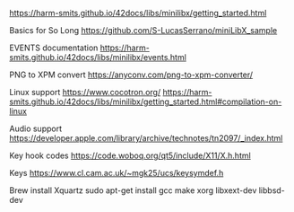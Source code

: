 https://harm-smits.github.io/42docs/libs/minilibx/getting_started.html


Basics for So Long
https://github.com/S-LucasSerrano/miniLibX_sample


EVENTS documentation
https://harm-smits.github.io/42docs/libs/minilibx/events.html

PNG to XPM convert
https://anyconv.com/png-to-xpm-converter/


Linux support
https://www.cocotron.org/
https://harm-smits.github.io/42docs/libs/minilibx/getting_started.html#compilation-on-linux


Audio support
https://developer.apple.com/library/archive/technotes/tn2097/_index.html


Key hook codes
https://code.woboq.org/qt5/include/X11/X.h.html

Keys
https://www.cl.cam.ac.uk/~mgk25/ucs/keysymdef.h


Brew install Xquartz
sudo apt-get install gcc make xorg libxext-dev libbsd-dev

